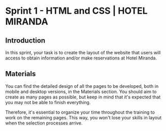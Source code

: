 # Sprint 1 - HTML and CSS | HOTEL MIRANDA
## Introduction
In this sprint, your task is to create the layout of the website that users will access to obtain information and/or make reservations at Hotel Miranda.

## Materials
You can find the detailed design of all the pages to be developed, both in mobile and desktop versions, in the Materials section. You should aim to create as many pages as possible, but keep in mind that it's expected that you may not be able to finish everything.

Therefore, it's essential to organize your time throughout the training to work on the remaining pages. This way, you won't lose your skills in layout when the selection processes arrive.

